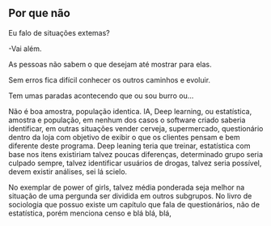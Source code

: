 ## Por que não
Eu falo de situações extemas?

-Vai além.

As pessoas não sabem o que desejam até mostrar para elas. 

Sem erros fica difícil conhecer os outros caminhos e evoluir.

Tem umas paradas acontecendo que ou sou burro ou...

Não é boa amostra, população identica. IA, Deep learning,
ou estatística, amostra e população, em nenhum dos casos
o software criado saberia identificar, em outras situações
vender cerveja, supermercado, questionário dentro da loja
com objetivo de exibir o que os clientes pensam e bem diferente deste
programa. Deep leaning teria que treinar, estatística
com base nos itens existiriam talvez poucas diferenças,
determinado grupo seria culpado sempre, talvez identificar usuários
de drogas, talvez seria possível, devem existir análises, sei lá scielo.

No exemplar de power of girls, talvez média ponderada seja melhor 
na situação de uma pergunda ser dividida em outros subgrupos. No
livro de sociologia que possuo existe um capítulo que fala de
questionários, não de estatística, porém menciona censo e blá
blá, blá, 
